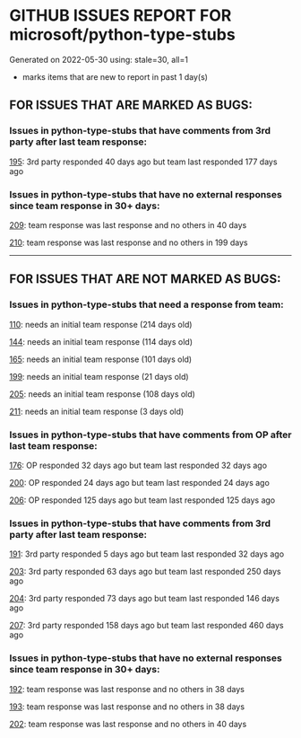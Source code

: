 
# GITHUB ISSUES REPORT FOR microsoft/python-type-stubs


Generated on 2022-05-30 using: stale=30, all=1


* marks items that are new to report in past 1 day(s)


## FOR ISSUES THAT ARE MARKED AS BUGS:


### Issues in python-type-stubs that have comments from 3rd party after last team response:


  [195](https://github.com/microsoft/python-type-stubs/issues/195 "Pylance + Pandas"): 3rd party responded 40 days ago but team last responded 177 days ago

### Issues in python-type-stubs that have no external responses since team response in 30+ days:


  [209](https://github.com/microsoft/python-type-stubs/issues/209 "Missing docstrings for functions in matpotlib.pyplot"): team response was last response and no others in 40 days

  [210](https://github.com/microsoft/python-type-stubs/issues/210 "The IntelliSense of Pylance works not well"): team response was last response and no others in 199 days

---

## FOR ISSUES THAT ARE NOT MARKED AS BUGS:


### Issues in python-type-stubs that need a response from team:


  [110](https://github.com/microsoft/python-type-stubs/issues/110 " Pandas Timestamp/Timedelta are not understood as subclasses of datetime.datetime and datetime.timedelta"): needs an initial team response (214 days old)

  [144](https://github.com/microsoft/python-type-stubs/issues/144 "pandas: Should `Series[Dtype]` be replaced with `Series[S1]` everywhere?"): needs an initial team response (114 days old)

  [165](https://github.com/microsoft/python-type-stubs/issues/165 "tests on pandas are not picking up methods and functions that are missing from the partial stubs"): needs an initial team response (101 days old)

  [199](https://github.com/microsoft/python-type-stubs/issues/199 "`pandas.Index[...]` seems to be resolved as `Hashable` not `Index`"): needs an initial team response (21 days old)

  [205](https://github.com/microsoft/python-type-stubs/issues/205 "[BUG?] VSCode Intellisense Fails To Complete Python's PyQt API Properties"): needs an initial team response (108 days old)

  [211](https://github.com/microsoft/python-type-stubs/issues/211 "Publish each stubs as stub-only package"): needs an initial team response (3 days old)

### Issues in python-type-stubs that have comments from OP after last team response:


  [176](https://github.com/microsoft/python-type-stubs/issues/176 "request : opencv-contrib"): OP responded 32 days ago but team last responded 32 days ago

  [200](https://github.com/microsoft/python-type-stubs/issues/200 "PyRight doesn't see arguments of constructor for class inherited from pandas.DataFrame"): OP responded 24 days ago but team last responded 24 days ago

  [206](https://github.com/microsoft/python-type-stubs/issues/206 "No suggestion/autocomplete for example for xml.dom.minidom objects"): OP responded 125 days ago but team last responded 125 days ago

### Issues in python-type-stubs that have comments from 3rd party after last team response:


  [191](https://github.com/microsoft/python-type-stubs/issues/191 "Switch pandas stubs to the ones maintained by pandas team"): 3rd party responded 5 days ago but team last responded 32 days ago

  [203](https://github.com/microsoft/python-type-stubs/issues/203 "Pylance incorrect unreachable result with pwntools"): 3rd party responded 63 days ago but team last responded 250 days ago

  [204](https://github.com/microsoft/python-type-stubs/issues/204 "Intellisense does work with GTK+ 3 (GObject Introspection)"): 3rd party responded 73 days ago but team last responded 146 days ago

  [207](https://github.com/microsoft/python-type-stubs/issues/207 "RPi.GPIO does not work"): 3rd party responded 158 days ago but team last responded 460 days ago

### Issues in python-type-stubs that have no external responses since team response in 30+ days:


  [192](https://github.com/microsoft/python-type-stubs/issues/192 "`pandas.option_context` false positive: 'Expect no arguments to &quot;option_context&quot; constructor'"): team response was last response and no others in 38 days

  [193](https://github.com/microsoft/python-type-stubs/issues/193 "VS Code AutoComplete does not include some functions of 3rd Party Modules like (NumPy, Pandas, Matplotlib,...)"): team response was last response and no others in 38 days

  [202](https://github.com/microsoft/python-type-stubs/issues/202 "vscode autocomplete not working for 'cv2.dnn_DetectionModel' Class"): team response was last response and no others in 40 days

